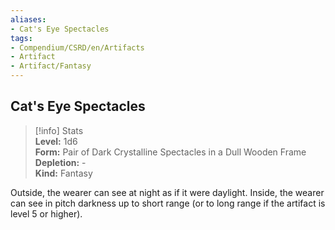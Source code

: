 ```yaml
---
aliases:
- Cat's Eye Spectacles
tags:
- Compendium/CSRD/en/Artifacts
- Artifact
- Artifact/Fantasy
---
```


  
## Cat's Eye Spectacles  
>[!info] Stats  
> **Level:** 1d6  
> **Form:** Pair of Dark Crystalline Spectacles in a Dull Wooden Frame  
> **Depletion:** -  
> **Kind:** Fantasy
  
Outside, the wearer can see at night as if it were daylight. Inside, the wearer can see in pitch darkness up to short range (or to long range if the artifact is level 5 or higher).